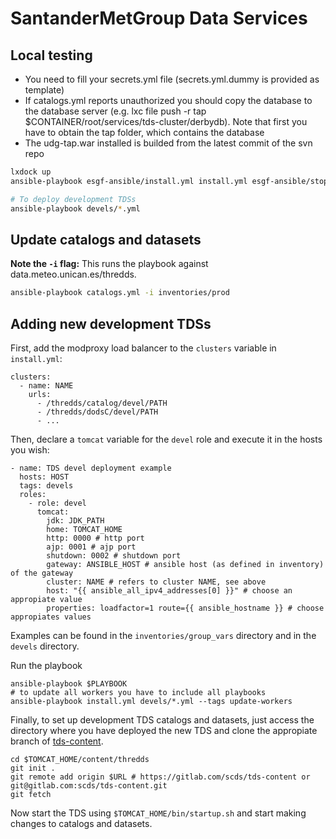 # SantanderMetGroup Data Services

## Local testing

- You need to fill your secrets.yml file (secrets.yml.dummy is provided as template)
- If catalogs.yml reports unauthorized you should copy the database to the database server (e.g. lxc file push -r tap $CONTAINER/root/services/tds-cluster/derbydb). Note that first you have to obtain the tap folder, which contains the database
- The udg-tap.war installed is builded from the latest commit of the svn repo

```bash
lxdock up
ansible-playbook esgf-ansible/install.yml install.yml esgf-ansible/stop.yml esgf-ansible/start.yml start.yml catalogs.yml

# To deploy development TDSs
ansible-playbook devels/*.yml
```

## Update catalogs and datasets

**Note the `-i` flag:** This runs the playbook against data.meteo.unican.es/thredds.

```bash
ansible-playbook catalogs.yml -i inventories/prod
```

## Adding new development TDSs

First, add the modproxy load balancer to the `clusters` variable in `install.yml`:

```
clusters:
  - name: NAME
    urls:
      - /thredds/catalog/devel/PATH
      - /thredds/dodsC/devel/PATH
      - ...
```

Then, declare a `tomcat` variable for the `devel` role and execute it in the hosts you wish:

```
- name: TDS devel deployment example
  hosts: HOST
  tags: devels
  roles:
    - role: devel
      tomcat:
        jdk: JDK_PATH
        home: TOMCAT_HOME
        http: 0000 # http port
        ajp: 0001 # ajp port
        shutdown: 0002 # shutdown port
        gateway: ANSIBLE_HOST # ansible host (as defined in inventory) of the gateway
        cluster: NAME # refers to cluster NAME, see above
        host: "{{ ansible_all_ipv4_addresses[0] }}" # choose an appropiate value
        properties: loadfactor=1 route={{ ansible_hostname }} # choose appropiates values
```

Examples can be found in the `inventories/group_vars` directory and in the `devels` directory.

Run the playbook

```
ansible-playbook $PLAYBOOK
# to update all workers you have to include all playbooks
ansible-playbook install.yml devels/*.yml --tags update-workers
```

Finally, to set up development TDS catalogs and datasets, just access the directory where you have deployed the new TDS and clone the appropiate branch of [tds-content](https://gitlab.com/scds/tds-content).

```
cd $TOMCAT_HOME/content/thredds
git init .
git remote add origin $URL # https://gitlab.com/scds/tds-content or git@gitlab.com:scds/tds-content.git
git fetch
```

Now start the TDS using `$TOMCAT_HOME/bin/startup.sh` and start making changes to catalogs and datasets.
